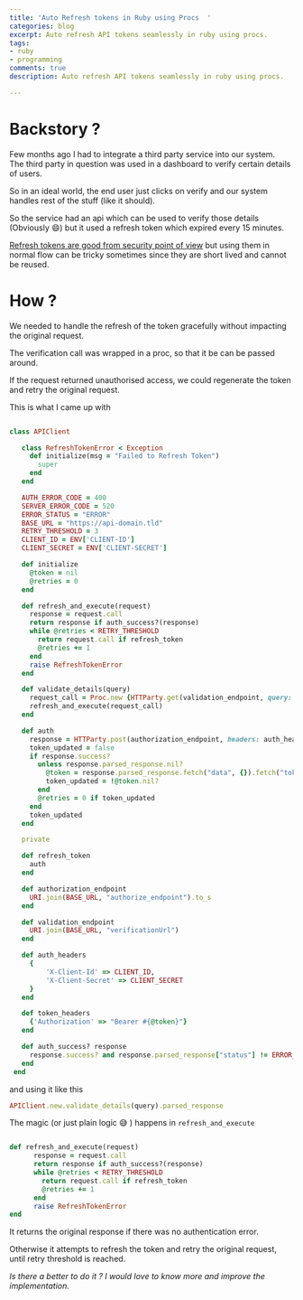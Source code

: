 ```yaml
---
title: 'Auto Refresh tokens in Ruby using Procs  '
categories: blog
excerpt: Auto refresh API tokens seamlessly in ruby using procs.
tags:
- ruby
- programming
comments: true
description: Auto refresh API tokens seamlessly in ruby using procs.

---
```

# Backstory ?

Few months ago I had to integrate a third party service into our system.  
The third party in question was used in a dashboard to verify certain details of users.

So in an ideal world, the end user just clicks on verify and our system handles rest of the stuff (like it should).

So the service had an api which can be used to verify those details (Obviously :smile:) but it used a refresh token which expired every 15 minutes.

[Refresh tokens are good from security point of view](https://auth0.com/learn/refresh-tokens/) but using them in normal flow can be tricky sometimes since they are short lived and cannot be reused.

# How ?

We needed to handle the refresh of the token gracefully without impacting the original request.

The verification call was wrapped in a proc, so that it be can be passed around.

If  the request returned unauthorised access, we could regenerate the token and retry the original request.

This is what I came up with

```ruby

class APIClient

   class RefreshTokenError < Exception
     def initialize(msg = "Failed to Refresh Token")
       super
     end
   end

   AUTH_ERROR_CODE = 400
   SERVER_ERROR_CODE = 520
   ERROR_STATUS = "ERROR"
   BASE_URL = "https://api-domain.tld"
   RETRY_THRESHOLD = 3 
   CLIENT_ID = ENV['CLIENT-ID']
   CLIENT_SECRET = ENV['CLIENT-SECRET']

   def initialize
     @token = nil
     @retries = 0
   end

   def refresh_and_execute(request)
     response = request.call
     return response if auth_success?(response)
     while @retries < RETRY_THRESHOLD
       return request.call if refresh_token
       @retries += 1
     end
     raise RefreshTokenError
   end

   def validate_details(query)
     request_call = Proc.new {HTTParty.get(validation_endpoint, query: query, headers: token_headers, timeout: 2)}
     refresh_and_execute(request_call)
   end

   def auth
     response = HTTParty.post(authorization_endpoint, headers: auth_headers)
     token_updated = false
     if response.success?
       unless response.parsed_response.nil?
         @token = response.parsed_response.fetch("data", {}).fetch("token", nil)
         token_updated = !@token.nil?
       end
       @retries = 0 if token_updated
     end
     token_updated
   end

   private

   def refresh_token
     auth
   end

   def authorization_endpoint
     URI.join(BASE_URL, "authorize_endpoint").to_s
   end

   def validation_endpoint
     URI.join(BASE_URL, "verificationUrl")
   end

   def auth_headers
     {
         'X-Client-Id' => CLIENT_ID,
         'X-Client-Secret' => CLIENT_SECRET
     }
   end

   def token_headers
     {'Authorization' => "Bearer #{@token}"}
   end

   def auth_success? response
     response.success? and response.parsed_response["status"] != ERROR_STATUS and not (response.parsed_response["subCode"].to_i.between?(AUTH_ERROR_CODE, SERVER_ERROR_CODE))
   end
 end
```

and using it like this

```ruby
APIClient.new.validate_details(query).parsed_response
```

The magic (or just plain logic :sweat_smile: ) happens in `refresh_and_execute`

```ruby

def refresh_and_execute(request)
      response = request.call
      return response if auth_success?(response)
      while @retries < RETRY_THRESHOLD
        return request.call if refresh_token
        @retries += 1
      end
      raise RefreshTokenError
end
```

It returns the original response if there was no authentication error.

Otherwise it attempts to refresh the token and retry the original request, until retry threshold is reached.

_Is there a better to do it ? I would love to know more and improve the implementation._